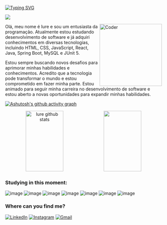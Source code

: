 [![Typing SVG](https://readme-typing-svg.herokuapp.com/?color=000000&size=30&center=true&vCenter=true&width=1000&lines=Hello,+My+name+is+Iure;I'm+from+Brazil;I+student+systems+Development;Be+Welcome!+:%29)](https://git.io/typing-svg)


![](https://komarev.com/ghpvc/?username=iure11&style=flat-square)

<img src="https://lh3.googleusercontent.com/sSfisjP_ZzCrqXYzdkGDd7cSBl6o7ksRXPZHmZk6yZHZGpVBR4hKaU706AufXHcCQvAMPe_KbpofFxLqTgKDNT6-Lp6wUQhVVEjyHiICCwCtae_yPLSc6yV_qkf4d0xYxl9uhjgDdU8RQTKeYj0OTxZm4Iv_EzDA4I_Otsi6id0AMBxdwHrXoCC4J2VoixUVlCz1LMJHfIFlvdl5GMmUFmfsO4VTyc_Z8oE0-g1D1Xy3z3rGrY6VLx0i2RdU6EiY8cx66dwU7qK3k5ihBeBWhfckuKMULSSgzQJDG1V1d-KKZ92sYCHZpkcgNRPCs-hJb9Bv8G7-hkzmrtgoKLB0Eic6pGOodvk-hsTENc3HDFr_de-2H8BVkbcSltMn-NgLrO4-rQZmp12tT7lNyYa8Ruz6413r1MnNJWUKDzj91ACBYn16kWREQnOiCkyHAr2ud6NssA30Ihqu6dzk2NR3__SYwVLeup9m6vwsX1hqCXo9c5kvlQ4WKJSthQNZucA4p2OK8nGSxpCpcgsqpgB5xthW04Km1j1UHDH2GxOgM6f7YrA5hPQjAb4OYVABNlAmhPWtYHKDMcMtkWFegCWaOqXYosOwr1N2no9EQlnLD5szWepib6ZNkWbSuC-ukn8vfVqmuzcgBJiou51eBws5mUVaDtp9IAMl-Bd3r-FZoMD0IxgVhIeIfGhKNKGBoHrkRjU38Fp88SjoNciH7H_utMrgG5S8OtyrFKTerdu6e7mKtdmvhsqBbKwoCydRxaEAWKqeUuiFbim7NdbWwWK3-TeQvc9fB5KogP3ujSOLgmegpjVpVZxNzAopXb34kJ7-QfmTw9yA5r2NLdGTLBeYn6dGENxzRJP2Ply6fCTefWm-IZapBN_2P8LScowqzqYlPkjpMV56Lk0Ceay_8KAvmb0PV0m-fJSLar-MZJ9xwV0j2bB9mtu6ZpCKPiNRrxzEzQ2v6ANCn8_wobOZMdu1NQ=w512-h512-s-no?authuser=0" min-width="250px" m ax-width="200px" width="200px" align="right" alt="Coder">
<p align="left">
  <p>Olá, meu nome é Iure e sou um entusiasta da programação. Atualmente estou estudando desenvolvimento de software e já adquiri conhecimentos em diversas tecnologias, incluindo HTML, CSS, JavaScript, React, Java, Spring Boot, MySQL e JUnit 5. </p>
  Estou sempre buscando novos desafios para aprimorar minhas habilidades e conhecimentos. Acredito que a tecnologia pode transformar o mundo e estou comprometido em fazer minha parte. Estou animado para seguir minha carreira no desenvolvimento de software e estou aberto a novas oportunidades para expandir minhas habilidades.</p>
</p>










[![Ashutosh's github activity graph](https://github-readme-activity-graph.cyclic.app/graph?username=iure11&theme=high-contrast)](https://github.com/ashutosh00710/github-readme-activity-graph)



<div align="center">  
  <img width="49%" height="195px" src="https://github-readme-stats.vercel.app/api?username=iure11&show_icons=true&count_private=true&hide_border=true&title_color=FFFFFF&icon_color=ff1a4&text_color=c9d1d9&bg_color=0d1117" alt="Iure github stats" /> 
  <img width="49%" height="195px" src="https://github-readme-stats.vercel.app/api/top-langs/?username=iure11&layout=compact&hide_border=true&title_color=FFFFFF&text_color=FFFFFF&bg_color=0d1117" />
</div>

### Studying in this moment:
![image](https://img.shields.io/badge/HTML5-E34F26?style=for-the-badge&logo=html5&logoColor=white)
![image](https://img.shields.io/badge/CSS3-1572B6?style=for-the-badge&logo=css3&logoColor=white)
![image](https://img.shields.io/badge/JavaScript-323330?style=for-the-badge&logo=javascript&logoColor=F7DF1E)
![image](https://img.shields.io/badge/React-20232A?style=for-the-badge&logo=react&logoColor=61DAFB)
![image](https://img.shields.io/badge/Java-ED8B00?style=for-the-badge&logo=java&logoColor=white)
![image](https://img.shields.io/badge/Spring-6DB33F?style=for-the-badge&logo=spring&logoColor=white)
![image](https://img.shields.io/badge/MySQL-00000F?style=for-the-badge&logo=mysql&logoColor=white)

### Where can you find me?
[![LinkedIn](https://img.shields.io/badge/linkedin-%230077B5.svg?style=for-the-badge&logo=linkedin&logoColor=white&link=https://www.linkedin.com/in/iure)](https://www.linkedin.com/in/iure)
  [![Instagram](https://img.shields.io/badge/Instagram-%23E4405F.svg?style=for-the-badge&logo=Instagram&logoColor=white&link=https://www.instagram.com/iamiure)](https://www.instagram.com/iamiure)
  [![Gmail](https://img.shields.io/badge/Gmail-D14836?style=for-the-badge&logo=gmail&logoColor=white&link=mailto:iure.oliveira@estudante.iftm.edu.br)](mailto:iure.oliveira@estudante.iftm.edu.br)


